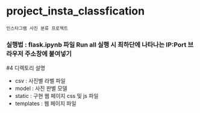 # project_insta_classfication
`인스타그램 사진 분류 프로젝트`

<h3>실행법 : flask.ipynb 파일 Run all 실행 시 최하단에 나타나는 IP:Port 브라우저 주소창에 붙여넣기</h3>

#4 디렉토리 설명
- csv : 사진별 라벨 파일
- model : 사진 판별 모델
- static : 구현 웹 페이지 css 및 js 파일
- templates : 웹 페이지 파일
